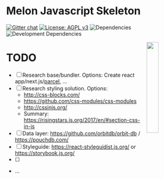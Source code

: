 # Melon Javascript Skeleton

[![Gitter chat](https://img.shields.io/gitter/room/melonproject/frontend-lab.js.svg?style=flat-square&colorB=46bc99)](https://gitter.im/melonproject/general 'Gitter chat')
[![License: AGPL v3](https://img.shields.io/badge/License-AGPL%20v3-blue.svg?style=flat-square)](https://www.gnu.org/licenses/agpl-3.0)
![Dependencies](https://img.shields.io/david/melonproject/frontend-lab.svg?style=flat-square)
![Development Dependencies](https://img.shields.io/david/dev/melonproject/frontend-lab.svg?style=flat-square)

<img src = "https://github.com/melonproject/branding/blob/master/melon/03_M_logo.jpg" width = "25%" align="right">

# TODO

- [ ] Research base/bundler. Options: Create react app/next.js/[parcel](https://parceljs.org/), ...
- [ ] Research styling solution. Options: 
  - http://css-blocks.com/
  - https://github.com/css-modules/css-modules
  - http://cssinjs.org/
  - Summary: https://risingstars.js.org/2017/en/#section-css-in-js
- [ ] Data layer: https://github.com/orbitdb/orbit-db / https://pouchdb.com/
- [ ] Styleguide: https://react-styleguidist.js.org/ or https://storybook.js.org/
- [ ] 
- ...
